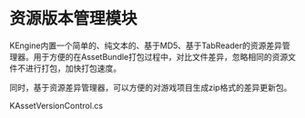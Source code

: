 资源版本管理模块
==============================

KEngine内置一个简单的、纯文本的、基于MD5、基于TabReader的资源差异管理器。用于方便的在AssetBundle打包过程中，对比文件差异，忽略相同的资源文件不进行打包，加快打包速度。

同时，基于资源差异管理器，可以方便的对游戏项目生成zip格式的差异更新包。


KAssetVersionControl.cs